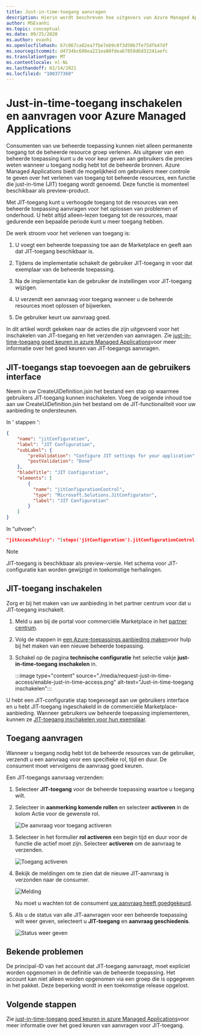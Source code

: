 ```yaml
---
title: Just-in-time-toegang aanvragen
description: Hierin wordt beschreven hoe uitgevers van Azure Managed Applications just-in-time toegang aanvragen tot een beheerde toepassing.
author: MSEvanhi
ms.topic: conceptual
ms.date: 09/25/2020
ms.author: evanhi
ms.openlocfilehash: b7c067ca82ea7fbe7eb9c0f3d50b7fe75dfb47df
ms.sourcegitcommit: d4734bc680ea221ea80fdea67859d6d32241aefc
ms.translationtype: MT
ms.contentlocale: nl-NL
ms.lasthandoff: 02/14/2021
ms.locfileid: "100377360"
---
```

# <a name="enable-and-request-just-in-time-access-for-azure-managed-applications"></a>Just-in-time-toegang inschakelen en aanvragen voor Azure Managed Applications

Consumenten van uw beheerde toepassing kunnen niet alleen permanente toegang tot de beheerde resource groep verlenen. Als uitgever van een beheerde toepassing kunt u de voor keur geven aan gebruikers die precies weten wanneer u toegang nodig hebt tot de beheerde bronnen. Azure Managed Applications biedt de mogelijkheid om gebruikers meer controle te geven over het verlenen van toegang tot beheerde resources, een functie die just-in-time (JIT) toegang wordt genoemd. Deze functie is momenteel beschikbaar als preview-product.

Met JIT-toegang kunt u verhoogde toegang tot de resources van een beheerde toepassing aanvragen voor het oplossen van problemen of onderhoud. U hebt altijd alleen-lezen toegang tot de resources, maar gedurende een bepaalde periode kunt u meer toegang hebben.

De werk stroom voor het verlenen van toegang is:

1. U voegt een beheerde toepassing toe aan de Marketplace en geeft aan dat JIT-toegang beschikbaar is.

1. Tijdens de implementatie schakelt de gebruiker JIT-toegang in voor dat exemplaar van de beheerde toepassing.

1. Na de implementatie kan de gebruiker de instellingen voor JIT-toegang wijzigen.

1. U verzendt een aanvraag voor toegang wanneer u de beheerde resources moet oplossen of bijwerken.

1. De gebruiker keurt uw aanvraag goed.

In dit artikel wordt gekeken naar de acties die zijn uitgevoerd voor het inschakelen van JIT-toegang en het verzenden van aanvragen. Zie [just-in-time-toegang goed keuren in azure Managed Applications](approve-just-in-time-access.md)voor meer informatie over het goed keuren van JIT-toegangs aanvragen.

## <a name="add-jit-access-step-to-ui"></a>JIT-toegangs stap toevoegen aan de gebruikers interface

Neem in uw CreateUiDefinition.jsin het bestand een stap op waarmee gebruikers JIT-toegang kunnen inschakelen. Voeg de volgende inhoud toe aan uw CreateUiDefinition.jsin het bestand om de JIT-functionaliteit voor uw aanbieding te ondersteunen.

In ' stappen ':

```json
{
    "name": "jitConfiguration",
    "label": "JIT Configuration",
    "subLabel": {
        "preValidation": "Configure JIT settings for your application",
        "postValidation": "Done"
    },
    "bladeTitle": "JIT Configuration",
    "elements": [
        {
          "name": "jitConfigurationControl",
          "type": "Microsoft.Solutions.JitConfigurator",
          "label": "JIT Configuration"
        }
    ]
}
```

In "uitvoer":

```json
"jitAccessPolicy": "[steps('jitConfiguration').jitConfigurationControl]"
```

> [!NOTE]
> JIT-toegang is beschikbaar als preview-versie. Het schema voor JIT-configuratie kan worden gewijzigd in toekomstige herhalingen.

## <a name="enable-jit-access"></a>JIT-toegang inschakelen

Zorg er bij het maken van uw aanbieding in het partner centrum voor dat u JIT-toegang inschakelt.

1. Meld u aan bij de portal voor commerciële Marketplace in het [partner centrum](https://partner.microsoft.com/dashboard/commercial-marketplace/overview).

1. Volg de stappen in [een Azure-toepassings aanbieding maken](../../marketplace/create-new-azure-apps-offer.md)voor hulp bij het maken van een nieuwe beheerde toepassing.

1. Schakel op de pagina **technische configuratie** het selectie vakje **just-in-time-toegang inschakelen** in.

   :::image type="content" source="./media/request-just-in-time-access/enable-just-in-time-access.png" alt-text="Just-in-time-toegang inschakelen":::

U hebt een JIT-configuratie stap toegevoegd aan uw gebruikers interface en u hebt JIT-toegang ingeschakeld in de commerciële Marketplace-aanbieding. Wanneer gebruikers uw beheerde toepassing implementeren, kunnen ze [JIT-toegang inschakelen voor hun exemplaar](approve-just-in-time-access.md#enable-during-deployment).

## <a name="request-access"></a>Toegang aanvragen

Wanneer u toegang nodig hebt tot de beheerde resources van de gebruiker, verzendt u een aanvraag voor een specifieke rol, tijd en duur. De consument moet vervolgens de aanvraag goed keuren.

Een JIT-toegangs aanvraag verzenden:

1. Selecteer **JIT-toegang** voor de beheerde toepassing waartoe u toegang wilt.

1. Selecteer in **aanmerking komende rollen** en selecteer **activeren** in de kolom Actie voor de gewenste rol.

   ![De aanvraag voor toegang activeren](./media/request-just-in-time-access/send-request.png)

1. Selecteer in het formulier **rol activeren** een begin tijd en duur voor de functie die actief moet zijn. Selecteer **activeren** om de aanvraag te verzenden.

   ![Toegang activeren](./media/request-just-in-time-access/activate-access.png) 

1. Bekijk de meldingen om te zien dat de nieuwe JIT-aanvraag is verzonden naar de consumer.

   ![Melding](./media/request-just-in-time-access/in-progress.png)

   Nu moet u wachten tot de consument [uw aanvraag heeft goedgekeurd](approve-just-in-time-access.md#approve-requests).

1. Als u de status van alle JIT-aanvragen voor een beheerde toepassing wilt weer geven, selecteert u **JIT-toegang** en **aanvraag geschiedenis**.

   ![Status weer geven](./media/request-just-in-time-access/view-status.png)

## <a name="known-issues"></a>Bekende problemen

De principal-ID van het account dat JIT-toegang aanvraagt, moet expliciet worden opgenomen in de definitie van de beheerde toepassing. Het account kan niet alleen worden opgenomen via een groep die is opgegeven in het pakket. Deze beperking wordt in een toekomstige release opgelost.

## <a name="next-steps"></a>Volgende stappen

Zie [just-in-time-toegang goed keuren in azure Managed Applications](approve-just-in-time-access.md)voor meer informatie over het goed keuren van aanvragen voor JIT-toegang.
